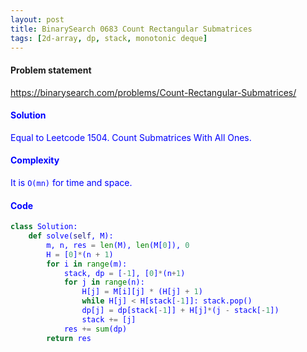 ```yaml
---
layout: post
title: BinarySearch 0683 Count Rectangular Submatrices
tags: [2d-array, dp, stack, monotonic deque]
---
```


#### Problem statement

<a href="https://binarysearch.com/problems/Count-Rectangular-Submatrices/"> <font color = blue>https://binarysearch.com/problems/Count-Rectangular-Submatrices/

#### Solution
Equal to Leetcode 1504. Count Submatrices With All Ones.

#### Complexity
It is `O(mn)` for time and space.

#### Code
```python
class Solution:
    def solve(self, M):
        m, n, res = len(M), len(M[0]), 0
        H = [0]*(n + 1)
        for i in range(m):
            stack, dp = [-1], [0]*(n+1)
            for j in range(n):
                H[j] = M[i][j] * (H[j] + 1)
                while H[j] < H[stack[-1]]: stack.pop()
                dp[j] = dp[stack[-1]] + H[j]*(j - stack[-1])
                stack += [j]
            res += sum(dp)
        return res
```
